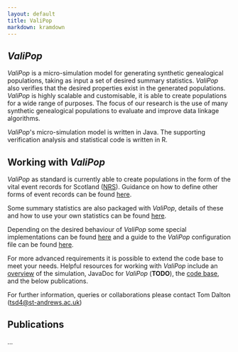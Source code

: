 ```yaml
---
layout: default
title: ValiPop
markdown: kramdown
---
```


## _ValiPop_

_ValiPop_ is a micro-simulation model for generating synthetic genealogical populations, 
taking as input a set of desired summary statistics. _ValiPop_ also verifies that the 
desired properties exist in the generated populations. _ValiPop_ is highly scalable and 
customisable, it is able to create populations for a wide range of purposes.  The focus 
of our research is the use of many synthetic genealogical populations to evaluate and 
improve data linkage algorithms.

_ValiPop_'s micro-simulation model is written in Java. The supporting verification analysis 
and statistical code is written in R.

## Working with _ValiPop_

_ValiPop_ as standard is currently able to create populations in the form of the vital event 
records for Scotland ([NRS](https://www.nrscotland.gov.uk/research/guides/birth-death-and-marriage-records/statutory-registers-of-births-deaths-and-marriages)). 
Guidance on how to define other forms of event records can be found [here](guides/other-record-types.md).

Some summary statistics are also packaged with _ValiPop_, details of these and how to use your 
own statistics can be found [here](guides/summary-statistics.md).

Depending on the desired behaviour of _ValiPop_ some special implementations can be found 
[here](guides/implementations.md) and a guide to the _ValiPop_ configuration file can be found [here](guides/config.md).  

For more advanced requirements it is possible to extend the code base to meet your 
needs. Helpful resources for working with _ValiPop_ include an [overview](guides/overview.md) of the simulation, 
JavaDoc for _ValiPop_ (__TODO__), the [code base](https://github.com/stacs-srg/population-model), and the below publications.

For further information, queries or collaborations please contact Tom Dalton (tsd4@st-andrews.ac.uk)

## Publications

...


